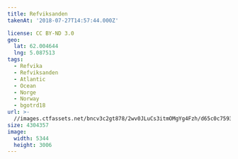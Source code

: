 ```yaml
---
title: Refviksanden
takenAt: '2018-07-27T14:57:44.000Z'

license: CC BY-ND 3.0
geo:
  lat: 62.004644
  lng: 5.087513
tags:
  - Refvika
  - Refviksanden
  - Atlantic
  - Ocean
  - Norge
  - Norway
  - bgotrd18
url: >-
  //images.ctfassets.net/bncv3c2gt878/2wv0JLuCs3itmOMgYg4Fzh/d65c0c759322ecb5a89bfaf28a53a4b5/refviksanden_28923088227_o
size: 4304357
image:
  width: 5344
  height: 3006
---
```

